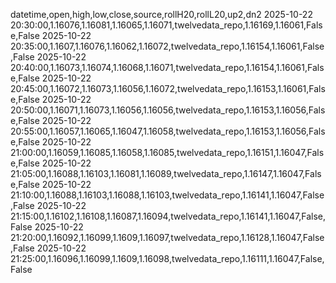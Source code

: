 datetime,open,high,low,close,source,rollH20,rollL20,up2,dn2
2025-10-22 20:30:00,1.16076,1.16081,1.16065,1.16071,twelvedata_repo,1.16169,1.16061,False,False
2025-10-22 20:35:00,1.1607,1.16076,1.16062,1.16072,twelvedata_repo,1.16154,1.16061,False,False
2025-10-22 20:40:00,1.16073,1.16074,1.16068,1.16071,twelvedata_repo,1.16154,1.16061,False,False
2025-10-22 20:45:00,1.16072,1.16073,1.16056,1.16072,twelvedata_repo,1.16153,1.16061,False,False
2025-10-22 20:50:00,1.16071,1.16073,1.16056,1.16056,twelvedata_repo,1.16153,1.16056,False,False
2025-10-22 20:55:00,1.16057,1.16065,1.16047,1.16058,twelvedata_repo,1.16153,1.16056,False,False
2025-10-22 21:00:00,1.16059,1.16085,1.16058,1.16085,twelvedata_repo,1.16151,1.16047,False,False
2025-10-22 21:05:00,1.16088,1.16103,1.16081,1.16089,twelvedata_repo,1.16147,1.16047,False,False
2025-10-22 21:10:00,1.16088,1.16103,1.16088,1.16103,twelvedata_repo,1.16141,1.16047,False,False
2025-10-22 21:15:00,1.16102,1.16108,1.16087,1.16094,twelvedata_repo,1.16141,1.16047,False,False
2025-10-22 21:20:00,1.16092,1.16099,1.1609,1.16097,twelvedata_repo,1.16128,1.16047,False,False
2025-10-22 21:25:00,1.16096,1.16099,1.1609,1.16098,twelvedata_repo,1.16111,1.16047,False,False
